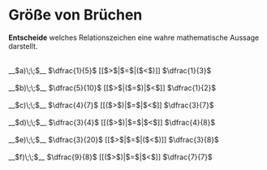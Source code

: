 <!--
version:  0.0.1

language: de

@style
input {
    text-align: center;
}

.flex-container {
    display: flex;
    flex-wrap: wrap;
    align-items: stretch;
    gap: 20px;
}

.flex-child {
    flex: 1;
    min-width: 350px;
    margin-right: 20px;
}

@media (max-width: 400px) {
    .flex-child {
        flex: 100%;
        margin-right: 0;
    }
}
@end

formula: \carry   \textcolor{red}{\scriptsize #1}
formula: \digit   \rlap{\carry{#1}}\phantom{#2}#2
formula: \permil  \text{‰}

import: https://raw.githubusercontent.com/LiaTemplates/Tikz-Jax/main/README.md

script: https://cdn.jsdelivr.net/gh/LiaTemplates/Tikz-Jax@main/dist/index.js


tags: Bruchrechnung, Zahlenverständnis, sehr leicht, sehr niedrig, Angeben

comment: Welcher Bruch ist größer?

author: Martin Lommatzsch

-->




# Größe von Brüchen

**Entscheide** welches Relationszeichen eine wahre mathematische Aussage darstellt.

<br>

<section class="flex-container">
<div class="flex-child">
__$a)\;\;$__ $\dfrac{1}{5}$ [[$>$|$=$|($<$)]] $\dfrac{1}{3}$ 
<br>
</div>
<div class="flex-child">
<br>
__$b)\;\;$__ $\dfrac{5}{10}$ [[$>$|($=$)|$<$]] $\dfrac{1}{2}$ 
<br>
</div>
<div class="flex-child">
<br>
__$c)\;\;$__ $\dfrac{4}{7}$ [[($>$)|$=$|$<$]] $\dfrac{3}{7}$ 
<br>
</div>
<div class="flex-child">
<br>
__$d)\;\;$__ $\dfrac{3}{4}$ [[($>$)|$=$|$<$]] $\dfrac{4}{8}$ 
<br>
</div>
<div class="flex-child">
<br>
__$e)\;\;$__ $\dfrac{3}{20}$ [[$>$|$=$|($<$)]] $\dfrac{3}{8}$ 
<br>
</div>
<div class="flex-child">
<br>
__$f)\;\;$__ $\dfrac{9}{8}$ [[($>$)|$=$|$<$]] $\dfrac{7}{7}$ 

<br>
</div>
</section>

<br>
<br>
<br>

